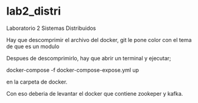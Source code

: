 # lab2_distri
Laboratorio 2 Sistemas Distribuidos

Hay que descomprimir el archivo del docker, git le pone color con el tema de que es un modulo

Despues de descomprimirlo, hay que abrir un terminal y ejecutar;

docker-compose -f docker-compose-expose.yml up

en la carpeta de docker.

Con eso deberia de levantar el docker que contiene zookeper y kafka.